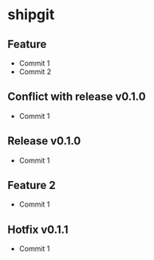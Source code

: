 # shipgit

## Feature
- Commit 1
- Commit 2

## Conflict with release v0.1.0
- Commit 1

## Release v0.1.0
- Commit 1

## Feature 2
- Commit 1

## Hotfix v0.1.1
- Commit 1
